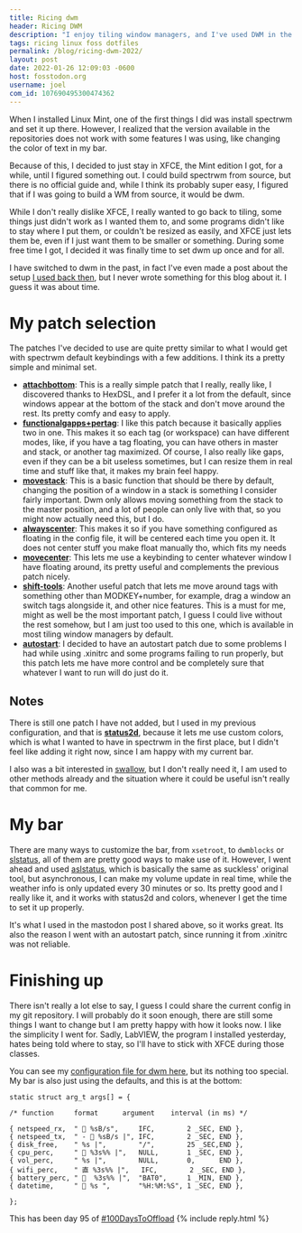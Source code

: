 ```yaml
---
title: Ricing dwm
header: Ricing DWM
description: "I enjoy tiling window managers, and I've used DWM in the past, but after a few weeks on XFCE, I decided to go back to basics"
tags: ricing linux foss dotfiles
permalink: /blog/ricing-dwm-2022/
layout: post
date: 2022-01-26 12:09:03 -0600
host: fosstodon.org
username: joel
com_id: 107690495300474362
---
```


When I installed Linux Mint, one of the first things I did was install spectrwm and set it up there. However, I realized that the version available in the repositories does not work with some features I was using, like changing the color of text in my bar.

Because of this, I decided to just stay in XFCE, the Mint edition I got, for a while, until I figured something out. I could build spectrwm from source, but there is no official guide and, while I think its probably super easy, I figured that if I was going to build a WM from source, it would be dwm.

While I don't really dislike XFCE, I really wanted to go back to tiling, some things just didn't work as I wanted them to, and some programs didn't like to stay where I put them, or couldn't be resized as easily, and XFCE just lets them be, even if I just want them to be smaller or something. During some free time I got, I decided it was finally time to set dwm up once and for all.

I have switched to dwm in the past, in fact I've even made a post about the setup [I used back then](https://fosstodon.org/@joeligj12/106874184595546555), but I never wrote something for this blog about it. I guess it was about time.

# My patch selection

The patches I've decided to use are quite pretty similar to what I would get with spectrwm default keybindings with a few additions. I think its a pretty simple and minimal set.

* **[attachbottom](https://dwm.suckless.org/patches/attachbottom/)**: This is a really simple patch that I really, really like, I discovered thanks to HexDSL, and I prefer it a lot from the default, since windows appear at the bottom of the stack and don't move around the rest. Its pretty comfy and easy to apply.
* **[functionalgapps+pertag](https://dwm.suckless.org/patches/functionalgaps/)**: I like this patch because it basically applies two in one. This makes it so each tag (or workspace) can have different modes, like, if you have a tag floating, you can have others in master and stack, or another tag maximized. Of course, I also really like gaps, even if they can be a bit useless sometimes, but I can resize them in real time and stuff like that, it makes my brain feel happy.
* **[movestack](https://dwm.suckless.org/patches/movestack/)**: This is a basic function that should be there by default, changing the position of a window in a stack is something I consider fairly important. Dwm only allows moving something from the stack to the master position, and a lot of people can only live with that, so you might now actually need this, but I do.
* **[alwayscenter](https://dwm.suckless.org/patches/alwayscenter/)**: This makes it so if you have something configured as floating in the config file, it will be centered each time you open it. It does not center stuff you make float manually tho, which fits my needs
* **[movecenter](https://dwm.suckless.org/patches/movecenter/)**: This lets me use a keybinding to center whatever window I have floating around, its pretty useful and complements the previous patch nicely.
* **[shift-tools](https://dwm.suckless.org/patches/shift-tools/)**: Another useful patch that lets me move around tags with something other than MODKEY+number, for example, drag a window an switch tags alongside it, and other nice features. This is a must for me, might as well be the most important patch, I guess I could live without the rest somehow, but I am just too used to this one, which is available in most tiling window managers by default.
* **[autostart](https://dwm.suckless.org/patches/autostart/)**: I decided to have an autostart patch due to some problems I had while using .xinitrc and some programs failing to run properly, but this patch lets me have more control and be completely sure that whatever I want to run will do just do it.

## Notes

There is still one patch I have not added, but I used in my previous configuration, and that is **[status2d](https://dwm.suckless.org/patches/status2d/)**, because it lets me use custom colors, which is what I wanted to have in spectrwm in the first place, but I didn't feel like adding it right now, since I am happy with my current bar.

I also was a bit interested in [swallow](https://dwm.suckless.org/patches/swallow/), but I don't really need it, I am used to other methods already and the situation where it could be useful isn't really that common for me.


# My bar

There are many ways to customize the bar, from `xsetroot`, to `dwmblocks` or [slstatus](https://tools.suckless.org/slstatus/), all of them are pretty good ways to make use of it. However, I went ahead and used [aslstatus](https://notabug.org/dm9pZCAq/aslstatus), which is basically the same as suckless' original tool, but asynchronous, I can make my volume update in real time, while the weather info is only updated every 30 minutes or so. Its pretty good and I really like it, and it works with status2d and colors, whenever I get the time to set it up properly.

It's what I used in the mastodon post I shared above, so it works great. Its also the reason I went with an autostart patch, since running it from .xinitrc was not reliable.

# Finishing up

There isn't really a lot else to say, I guess I could share the current config in my git repository. I will probably do it soon enough, there are still some things I want to change but I am pretty happy with how it looks now. I like the simplicity I went for. Sadly, LabVIEW, the program I installed yesterday, hates being told where to stay, so I'll have to stick with XFCE during those classes.

You can see my [configuration file for dwm here](https://tildegit.org/chrono/dotfiles/src/branch/master/stow_home/dwm/.config/dwm/config.def.h), but its nothing too special. My bar is also just using the defaults, and this is at the bottom:

```
static struct arg_t args[] = {

/* function		format		argument	interval (in ms) */

{ netspeed_rx,  "  %sB/s",     IFC,        2 _SEC, END },
{ netspeed_tx,  " -  %sB/s |", IFC,        2 _SEC, END },
{ disk_free,    " %s |",		"/",	    25 _SEC,END },
{ cpu_perc,	    "  %3s%% |",	NULL,		1 _SEC,	END },
{ vol_perc,		" %s |",	    NULL,		0,		END },
{ wifi_perc,	" 直 %3s%% |",	IFC,		2 _SEC,	END },
{ battery_perc,	"   %3s%% |",	"BAT0",		1 _MIN,	END },
{ datetime,		"  %s ",	    "%H:%M:%S",	1 _SEC,	END },

};
```

This has been day 95 of [#100DaysToOffload](https://100daystooffload.com)
{% include reply.html %}
